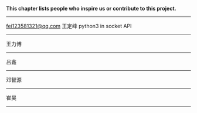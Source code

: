 **This chapter lists people who inspire us or contribute to this project.**

---

fei123581321@qq.com 王定峰   python3 in socket API

---

王力博  

---

吕鑫 

---

邓智源  

---

崔昊

---


